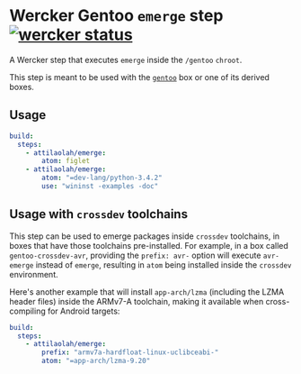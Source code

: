 # Wercker Gentoo `emerge` step [![wercker status](https://app.wercker.com/status/88631f779b82c8d53039be8c04f1598e/s "wercker status")](https://app.wercker.com/project/bykey/88631f779b82c8d53039be8c04f1598e)

A Wercker step that executes `emerge` inside the `/gentoo` `chroot`.

This step is meant to be used with the [`gentoo`][1] box or one of its derived
boxes.

## Usage

```yaml
build:
  steps:
    - attilaolah/emerge:
        atom: figlet
    - attilaolah/emerge:
        atom: "=dev-lang/python-3.4.2"
        use: "wininst -examples -doc"
```

## Usage with `crossdev` toolchains

This step can be used to emerge packages inside `crossdev` toolchains, in boxes
that have those toolchains pre-installed. For example, in a box called
`gentoo-crossdev-avr`, providing the `prefix: avr-` option will execute
`avr-emerge` instead of `emerge`, resulting in `atom` being installed inside
the `crossdev` environment.

Here's another example that will install `app-arch/lzma` (including the LZMA
header files) inside the ARMv7-A toolchain, making it available when
cross-compiling for Android targets:

```yaml
build:
  steps:
    - attilaolah/emerge:
        prefix: "armv7a-hardfloat-linux-uclibceabi-"
        atom: "=app-arch/lzma-9.20"
```

[1]: //github.com/attilaolah/wercker-box-gentoo
